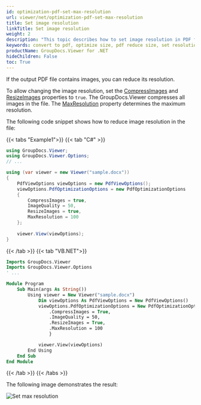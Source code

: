 ```yaml
---
id: optimization-pdf-set-max-resolution
url: viewer/net/optimization-pdf-set-max-resolution
title: Set image resolution
linkTitle: Set image resolution
weight: 2
description: "This topic describes how to set image resolution in PDF file using the GroupDocs.Viewer .NET API (C#)."
keywords: convert to pdf, optimize size, pdf reduce size, set resolution
productName: GroupDocs.Viewer for .NET
hideChildren: False
toc: True
---
```

If the output PDF file contains images, you can reduce its resolution.

To allow changing the image resolution, set the [CompressImages](https://reference.groupdocs.com/viewer/net/groupdocs.viewer.options/pdfoptimizationoptions/compressimages/) and [ResizeImages](https://reference.groupdocs.com/viewer/net/groupdocs.viewer.options/pdfoptimizationoptions/resizeimages/) properties to `true`. The GroupDocs.Viewer compresses all images in the file. The [MaxResolution](https://reference.groupdocs.com/viewer/net/groupdocs.viewer.options/pdfoptimizationoptions/maxresolution/) property determines the maximum resolution. 

The following code snippet shows how to reduce image resolution in the file:

{{< tabs "Example1">}}
{{< tab "C#" >}}
```csharp
using GroupDocs.Viewer;
using GroupDocs.Viewer.Options;
// ...

using (var viewer = new Viewer("sample.docx"))
{
    PdfViewOptions viewOptions = new PdfViewOptions();
    viewOptions.PdfOptimizationOptions = new PdfOptimizationOptions
    {
        CompressImages = true,
        ImageQuality = 50,
        ResizeImages = true,
        MaxResolution = 100
    };
     
    viewer.View(viewOptions);
}
```
{{< /tab >}}
{{< tab "VB.NET">}}
```vb
Imports GroupDocs.Viewer
Imports GroupDocs.Viewer.Options
' ...

Module Program
    Sub Main(args As String())
        Using viewer = New Viewer("sample.docx")
            Dim viewOptions As PdfViewOptions = New PdfViewOptions()
            viewOptions.PdfOptimizationOptions = New PdfOptimizationOptions With {
                .CompressImages = True,
                .ImageQuality = 50,
                .ResizeImages = True,
                .MaxResolution = 100
                }

            viewer.View(viewOptions)
        End Using
    End Sub
End Module
```
{{< /tab >}}
{{< /tabs >}}

The following image demonstrates the result:

![Set max resolution](/viewer/net/images/developer-guide/pdf-rendering/optimization/optimization-pdf-set-max-resolution.png)
